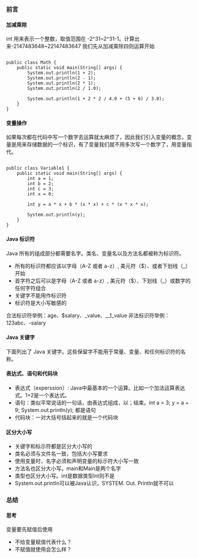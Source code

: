 ### 前言

#### 加减乘除

int 用来表示一个整数，取值范围在 -2^31~2^31-1。计算出来-2147483648~22147483647
我们先从加减乘除四则运算开始
``` 

public class Math {
    public static void main(String[] args) {
        System.out.println(1 + 2);
        System.out.println(2 - 1);
        System.out.println(2 * 1);
        System.out.println(2 / 1.0);

        System.out.println(1 + 2 * 2 / 4.0 + (5 + 6) / 3.0);
    }
}
```

#### 变量操作
如果每次都在代码中写一个数字去运算就太麻烦了，因此我们引入变量的概念，变量是用来存储数据的一个标识，有了变量我们就不用多次写一个数字了，用变量指代。
``` 

public class Variable1 {
    public static void main(String[] args) {
        int a = 1; 
        int b = 2;
        int c = 3;
        int x = 0;

        int y = a * x + b * (x * x) + c * (x * x * x);

        System.out.println(y);
    }
}
```

#### Java 标识符

Java 所有的组成部分都需要名字。类名、变量名以及方法名都被称为标识符。

* 所有的标识符都应该以字母（A-Z 或者 a-z）, 美元符（$）、或者下划线（_）开始
* 首字符之后可以是字母（A-Z 或者 a-z）, 美元符（$）、下划线（_）或数字的任何字符组合
* 关键字不能用作标识符
* 标识符是大小写敏感的

合法标识符举例：age、$salary、_value、__1_value
非法标识符举例：123abc、-salary

#### Java 关键字

下面列出了 Java 关键字。这些保留字不能用于常量、变量、和任何标识符的名称。

#### 表达式、语句和代码块

* 表达式（experssion）: Java中最基本的一个运算。比如一个加法运算表达式。1+2是一个表达式。
* 语句：类似平常说话的一句话，由表达式组成，以；结束。int a = 3; y = a + 9; System.out.println(y); 都是语句
* 代码块：一对大括号括起来的就是一个代码块

#### 区分大小写

* 关键字和标示符都是区分大小写的
* 类名必须与文件名一致，包括大小写要求
* 使用变量时，名字必须和声明变量的标示符大小写一致
* 方法名也区分大小写。main和Main是两个名字
* 类型也区分大小写。int是数据类型lnt则不是
* System.out.printIn可以被Java认识，SYSTEM. Out. Println就不可以

### 总结

#### 思考

变量要先赋值后使用

* 不给变量赋值代表什么？
* 不赋值就使用会怎么样？
